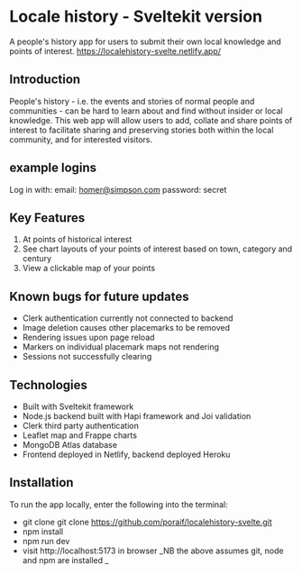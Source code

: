 # Locale history - Sveltekit version

A people's history app for users to submit their own local knowledge and points of interest.
https://localehistory-svelte.netlify.app/ 
 
## Introduction
People's history - i.e. the events and stories of normal people and communities - can be hard to learn about and find without insider or local knowledge. This web app will allow users to add, collate and share points of interest to facilitate sharing and preserving stories both within the local community, and for interested visitors.

## example logins

Log in with:
email: homer@simpson.com
password: secret

##  Key Features
1.	At points of historical interest 
2.	See chart layouts of your points of interest based on town, category and century
3.	View a clickable map of your points

## Known bugs for future updates
-	Clerk authentication currently not connected to backend
-	Image deletion causes other placemarks to be removed
-	Rendering issues upon page reload
-	Markers on individual placemark maps not rendering
-	Sessions not successfully clearing
   
## Technologies
- Built with Sveltekit framework
-	Node.js backend built with Hapi framework and Joi validation
-	Clerk third party authentication
-	Leaflet map and Frappe charts
-	MongoDB Atlas database
-	Frontend deployed in Netlify, backend deployed Heroku

## Installation
To run the app locally, enter the following into the terminal:
- git clone git clone https://github.com/poraif/localehistory-svelte.git
- npm install
- npm run dev
- visit http://localhost:5173 in browser
_NB the above assumes git, node and npm are installed
_

